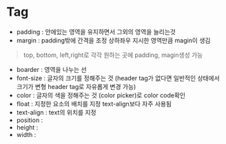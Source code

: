 Tag
========
+ padding : 안에있는 영역을 유지하면서 그외의 영역을 늘리는것  
+ margin : padding밖에 간격을 조정 상하좌우 지시한 영역만큼 magin이 생김  
> top, bottom, left,right로 각각 원하는 곳에 padding, magin생성 가능  
+ boarder : 영역을 나누는 선  
+ font-size : 글자의 크기를 정해주는 것 (header tag가 없다면 일반적인 상태에서 크기가 변형 header tag로 자유롭게 변경 가능)  
+ color : 글자의 색을 정해주는 것 (color picker)로 color code확인  
+ float : 지정한 요소의 배치를 지정 text-align보다 자주 사용됨
+ text-align : text의 위치를 지정  
+ position : 
+ height : 
+ width : 
